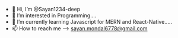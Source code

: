 - 👋 Hi, I’m @Sayan1234-deep
- 👀 I’m interested in Programming....
- 🌱 I’m currently learning Javascript for MERN and React-Native.....
- 📫 How to reach me --> sayan.mondal6778@gmail.com
